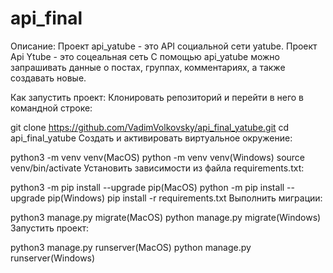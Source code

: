 # api_final
Описание:
Проект api_yatube - это API социальной сети yatube.
Проект Api Ytube - это соцеальная сеть С помощью api_yatube можно запрашивать данные о постах, группах, комментариях, а также создавать новые.

Как запустить проект:
Клонировать репозиторий и перейти в него в командной строке:

git clone https://github.com/VadimVolkovsky/api_final_yatube.git
cd api_final_yatube
Cоздать и активировать виртуальное окружение:

python3 -m venv venv(MacOS)
python -m venv venv(Windows)
source venv/bin/activate
Установить зависимости из файла requirements.txt:

python3 -m pip install --upgrade pip(MacOS)
python -m pip install --upgrade pip(Windows)
pip install -r requirements.txt
Выполнить миграции:

python3 manage.py migrate(MacOS)
python manage.py migrate(Windows)
Запустить проект:

python3 manage.py runserver(MacOS)
python manage.py runserver(Windows)
